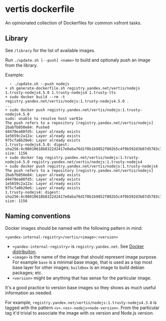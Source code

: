 # vertis dockerfile

An opinionated collection of Dockerfiles for common vsfront tasks.

## Library

See `/library` for the list of available images.

Run `./update.sh [--push] <name>` to build and optionaly push an image from the library.

Example:

```
  › ./update.sh --push nodejs
+ sh generate-dockerfile.sh registry.yandex.net/vertis/nodejs 1.trusty-nodejs4.5.0 1.trusty-nodejs4 1.trusty-lts
+ sudo docker build --rm -t registry.yandex.net/vertis/nodejs:1.trusty-nodejs4.5.0 .
...
+ sudo docker push registry.yandex.net/vertis/nodejs:1.trusty-nodejs4.5.0
sudo: unable to resolve host var01e
The push refers to a repository [registry.yandex.net/vertis/nodejs]
2babfb050e84: Pushed
d4478ea80fd5: Layer already exists
1e5659c2a12a: Layer already exists
975cfa6b20e6: Layer already exists
1.trusty-nodejs4.5.0: digest: sha256:4c08010618b8322d2417e0aba76d1f0b1b9852f802b5c4f9b592d3b07d5783c7 size: 1156
+ sudo docker tag registry.yandex.net/vertis/nodejs:1.trusty-nodejs4.5.0 registry.yandex.net/vertis/nodejs:1.trusty-nodejs4
+ sudo docker push registry.yandex.net/vertis/nodejs:1.trusty-nodejs4
The push refers to a repository [registry.yandex.net/vertis/nodejs]
2babfb050e84: Layer already exists
d4478ea80fd5: Layer already exists
1e5659c2a12a: Layer already exists
975cfa6b20e6: Layer already exists
1.trusty-nodejs4: digest: sha256:4c08010618b8322d2417e0aba76d1f0b1b9852f802b5c4f9b592d3b07d5783c7 size: 1156
```

## Naming conventions

Docker images should be named with the following pattern in mind:

~~~
<yandex-internal-registry>/vertis/<image>:<version>
~~~

- `<yandex-internal-registry>` is `registry.yandex.net`. See [Docker distribuiton](https://wiki.yandex-team.ru/Cocaine/docker-registry-distribution/).
- `<image>` is the name of the image that should represent image purpose. For example `base` is a minimal base image,
  that is used as a top most base layer for other images; `buildbox` is an image to build debian packages; etc.
- `<version>` might be anything that has sense for the particular image.

It's a good practice to version base images so they shows as much useful information as needed.

For example, `registry.yandex.net/vertis/nodejs:1.trusty-nodejs4.3.0` is tagged with the pattern `<v>.<os>-nodejs<node-version>`. From the particular tag it'd trivial to associate the image with os version
and Node.js version.
